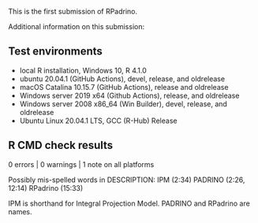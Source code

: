 This is the first submission of RPadrino. 

Additional information on this submission:

## Test environments
* local R installation, Windows 10, R 4.1.0
* ubuntu 20.04.1 (GitHub Actions), devel, release, and oldrelease
* macOS Catalina 10.15.7 (GitHub Actions), release and oldrelease
* Windows server 2019 x64 (Github Actions), release, and oldrelease
* Windows server 2008 x86_64 (Win Builder), devel, release, and oldrelease
* Ubuntu Linux 20.04.1 LTS, GCC (R-Hub) Release


## R CMD check results

0 errors | 0 warnings | 1 note on all platforms

Possibly mis-spelled words in DESCRIPTION:
  IPM (2:34)
  PADRINO (2:26, 12:14)
  RPadrino (15:33)
  
IPM is shorthand for Integral Projection Model. PADRINO and RPadrino are names.
